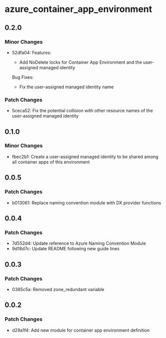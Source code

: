 # azure_container_app_environment

## 0.2.0

### Minor Changes

- 52dfa04: Features:

  - Add NoDelete locks for Container App Environment and the user-assigned managed identity

  Bug Fixes:

  - Fix the user-assigned managed identity name

### Patch Changes

- 5ceca52: Fix the potential collision with other resource names of the user-assigned managed identity

## 0.1.0

### Minor Changes

- fbec2b1: Create a user-assigned managed identity to be shared among all container apps of this environment

## 0.0.5

### Patch Changes

- b013061: Replace naming convention module with DX provider functions

## 0.0.4

### Patch Changes

- 7d552d4: Update reference to Azure Naming Convention Module
- 9d18d7c: Update README following new guide lines

## 0.0.3

### Patch Changes

- 0385c5a: Removed zone_redundant variable

## 0.0.2

### Patch Changes

- d29a1f4: Add new module for container app environment definition
